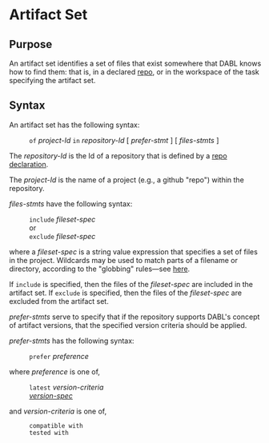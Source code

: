 # Artifact Set

## Purpose

An artifact set identifies a set of files that exist somewhere that DABL knows
how to find them: that is, in a declared [repo](repo_decl.md), or in the workspace
of the task specifying the artifact set.

## Syntax

An artifact set has the following syntax:

<dl>
<dd><code>of</code> <i>project-Id</i> <code>in</code> <i>repository-Id</i> [ <i>prefer-stmt</i> ] [ <i>files-stmts</i> ]</dd>
</dl>

The *repository-Id* is the Id of a repository that is defined by
a [repo declaration](repo_decl.md).

The *project-Id* is the name of a project (e.g., a github "repo") within the
repository.

*files-stmts* have the following syntax:

<dl>
<dd><code>include</code> <i>fileset-spec</i></dd>
<dd>or</dd>
<dd><code>exclude</code> <i>fileset-spec</i></dd>
</dl>

where a *fileset-spec* is a string value expression that specifies a set of files
in the project. Wildcards may be used to match parts of a filename or directory,
according to the "globbing" rules—see [here](http://docs.oracle.com/javase/8/docs/api/java/nio/file/FileSystem.html#getPathMatcher-java.lang.String-).

If `include` is specified, then the files of the *fileset-spec* are included
in the artifact set. If `exclude` is specified, then the files of the *fileset-spec*
are excluded from the artifact set.

*prefer-stmts* serve to specify that if the repository supports DABL's concept of
artifact versions, that the specified version criteria should be applied.

*prefer-stmts* has the following syntax:

<dl>
<dd><code>prefer</code> <i>preference</i>
</dl>

where *preference* is one of,

<dl>
<dd><code>latest</code> <i>version-criteria</i></dd>
<dd><i><a href="version_spec.md">version-spec</a></i></dd>
</dl>

and *version-criteria* is one of,

<dl>
<dd><code>compatible with</code></dd>
<dd><code>tested with</code></dd>
</dl>
